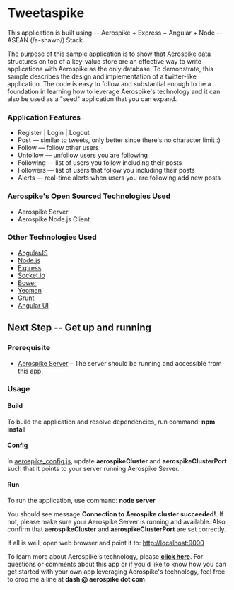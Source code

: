 Tweetaspike
===========

This application is built using -- Aerospike + Express + Angular + Node -- ASEAN (/a-shawn/) Stack.

The purpose of this sample application is to show that Aerospike data structures on top of a key-value store are an effective way to write applications with Aerospike as the only database. To demonstrate, this sample describes the design and implementation of a twitter-like application. The code is easy to follow and substantial enough to be a foundation in learning how to leverage Aerospike's technology and it can also be used as a "seed" application that you can expand.

### Application Features

  * Register | Login | Logout
  * Post &mdash; similar to tweets, only better since there's no character limit :)
  * Follow &mdash; follow other users
  * Unfollow &mdash; unfollow users you are following
  * Following &mdash; list of users you follow including their posts
  * Followers &mdash; list of users that follow you including their posts
  * Alerts &mdash; real-time alerts when users you are following add new posts

### Aerospike's Open Sourced Technologies Used

  * Aerospike Server
  * Aerospike Node.js Client

### Other Technologies Used
  * <a href='https://angularjs.org/' target='_blank'>AngularJS</a>
  * <a href='http://nodejs.org/' target='_blank'>Node.js</a>
  * <a href='http://expressjs.com/' target='_blank'>Express</a>
  * <a href='http://socket.io/' target='_blank'>Socket.io</a>
  * <a href='http://bower.io/' target='_blank'>Bower</a>
  * <a href='http://yeoman.io/' target='_blank'>Yeoman</a>
  * <a href='http://gruntjs.com/' target='_blank'>Grunt</a>
  * <a href='http://angular-ui.github.io/bootstrap/' target='_blank'>Angular UI</a>

## Next Step -- Get up and running

### Prerequisite

- [Aerospike Server](http://www.aerospike.com/download/server/latest) – The server should be running and accessible from this app.

### Usage

#### Build

To build the application and resolve dependencies, run command: **npm install**

#### Config

In [aerospike_config.js](https://github.com/aerospike/tweetaspike/blob/master/lib/controllers/aerospike_config.js), update **aerospikeCluster** and **aerospikeClusterPort** such that it points to your server running Aerospike Server.

#### Run

To run the application, use command: **node server**

You should see message **Connection to Aerospike cluster succeeded!**. If not, please make sure your Aerospike Server is running and available. Also confirm that **aerospikeCluster** and **aerospikeClusterPort** are set correctly.

If all is well, open web browser and point it to: [http://localhost:9000](http://localhost:9000)

To learn more about Aerospike's technology, please <strong><a href='http://www.aerospike.com/docs/'>click here</a></strong>. For questions or comments about this app or if you'd like to know how you can get started with your own app leveraging Aerospike's technology, feel free to drop me a line at <strong>dash @ aerospike dot com</strong>.
